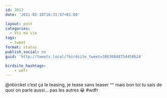 ```yaml
---
id: 3012
date: '2011-02-18T16:31:57+01:00'

layout: post
categories:
  - Vis ma vie
tags:
  - tweet
format: status
publish_social: no
guid: 'http://tweets.local/?birdsite_tweet=38636848754458624'

birdsite_hashtags:
    - wdfr
---
```


@nbirckel c’est ça le teasing, je tease sans teaser ^^ mais bon toi tu sais de quoi on parle aussi… pas les autres 😀 #wdfr